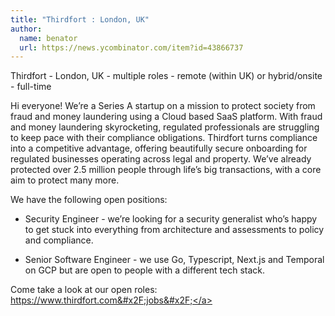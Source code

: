 ```yaml
---
title: "Thirdfort : London, UK"
author:
  name: benator
  url: https://news.ycombinator.com/item?id=43866737
---
```

Thirdfort - London, UK - multiple roles - remote (within UK) or hybrid&#x2F;onsite - full-time

Hi everyone! We’re a Series A startup on a mission to protect society from fraud and money laundering using a Cloud based SaaS platform. With fraud and money laundering skyrocketing, regulated professionals are struggling to keep pace with their compliance obligations. Thirdfort turns compliance into a competitive advantage, offering beautifully secure onboarding for regulated businesses operating across legal and property. We’ve already protected over 2.5 million people through life’s big transactions, with a core aim to protect many more.

We have the following open positions:

- Security Engineer - we’re looking for a security generalist who’s happy to get stuck into everything from architecture and assessments to policy and compliance.

- Senior Software Engineer - we use Go, Typescript, Next.js and Temporal on GCP but are open to people with a different tech stack.

Come take a look at our open roles: <a href="https:&#x2F;&#x2F;www.thirdfort.com&#x2F;jobs&#x2F;" rel="nofollow">https:&#x2F;&#x2F;www.thirdfort.com&#x2F;jobs&#x2F;</a>
<JobApplication />
